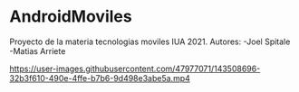 # AndroidMoviles
Proyecto de la materia tecnologias moviles IUA 2021.
Autores:
-Joel Spitale
-Matias Arriete

https://user-images.githubusercontent.com/47977071/143508696-32b3f610-490e-4ffe-b7b6-9d498e3abe5a.mp4

